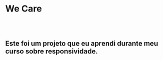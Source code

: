 <h1>We Care</h1>
<br>
<br>
<h2>Este foi um projeto que eu aprendi durante meu curso sobre responsividade.</h2>
